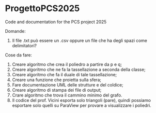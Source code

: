 # ProgettoPCS2025

Code and documentation for the PCS project 2025

Domande:
1. Il file .txt può essere un .csv oppure un file che ha degli spazi come delimitatori?

Cose da fare:
1. Creare algoritmo che crea il poliedro a partire da p e q;
2. Creare algoritmo che ne fa la tassellazione a seconda della classe;
3. Creare algoritmo che fa il duale di tale tassellazione;
4. Creare una funzione che proietta sulla sfera;
5. Fare documentazione UML delle strutture e del coldice;
6. Creare algoritmo di stampa dei file di output;
7. Crare algoritmo che trova il cammino minimo del grafo.
8. Il codice del prof. Vicini esporta solo triangoli (pare), quindi possiamo esportare solo quelli su ParaView per provare a visualizzare i poliedri.
